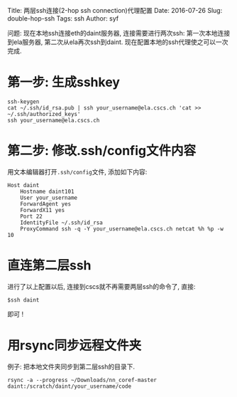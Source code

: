 Title: 两层ssh连接(2-hop ssh connection)代理配置
Date: 2016-07-26
Slug: double-hop-ssh
Tags: ssh
Author: syf



问题: 
现在本地ssh连接eth的daint服务器, 连接需要进行两次ssh: 第一次本地连接到ela服务器, 第二次从ela再次ssh到daint. 现在配置本地的ssh代理使之可以一次完成. 

第一步: 生成sshkey
=============

	ssh-keygen
	cat ~/.ssh/id_rsa.pub | ssh your_username@ela.cscs.ch 'cat >> ~/.ssh/authorized_keys'
	ssh your_username@ela.cscs.ch


第二步: 修改.ssh/config文件内容
======================
用文本编辑器打开``.ssh/config``文件, 添加如下内容: 

	Host daint
	    Hostname daint101
	    User your_username
	    ForwardAgent yes
	    ForwardX11 yes
	    Port 22
	    IdentityFile ~/.ssh/id_rsa
	    ProxyCommand ssh -q -Y your_username@ela.cscs.ch netcat %h %p -w 10
 

直连第二层ssh
========
进行了以上配置以后, 连接到cscs就不再需要两层ssh的命令了, 直接:  

``$ssh daint  ``

即可 !

用rsync同步远程文件夹
=============

例子: 把本地文件夹同步到第二层ssh的目录下.

``rsync -a --progress ~/Downloads/nn_coref-master daint:/scratch/daint/your_username/code``
